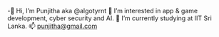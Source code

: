-👋 Hi, I’m Punjitha aka @algotyrnt
👀 I’m interested in app & game development, cyber security and AI.
🌱 I’m currently studying at IIT Sri Lanka.
📫 punjitha@gmail.com

<!---
algotyrnt/algotyrnt is a ✨ special ✨ repository because its `README.md` (this file) appears on your GitHub profile.
You can click the Preview link to take a look at your changes.
--->
